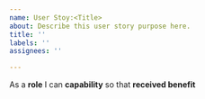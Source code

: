 ```yaml
---
name: User Stoy:<Title>
about: Describe this user story purpose here.
title: ''
labels: ''
assignees: ''

---
```


As a **role** I can **capability** so that **received benefit**
